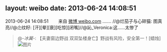 layout: weibo
date: 2013-06-24 14:08:51
---
<meta name="referrer" content="no-referrer" />

2013-06-24 14:08:51  &nbsp;&nbsp;&nbsp;&nbsp;&nbsp;&nbsp; 来自 <a href="http://weibo.com/" rel="nofollow">微博 weibo.com</a>
....... //@烂茄子与心碎猫: 图真亮//@尐纹籽: [汗][晕][衰][吃惊][闭嘴]//@訫_Veronica:这……太惨了
>  @_-冰翼-_: 【夫妻窗边野战 双双坠楼身亡】野战有风险，安全第一！[蜡烛] ​​​
>  ![图片](https://ww3.sinaimg.cn/large/4e22530etw1e5xtc07vkgj20c80b5wfn.jpg)

